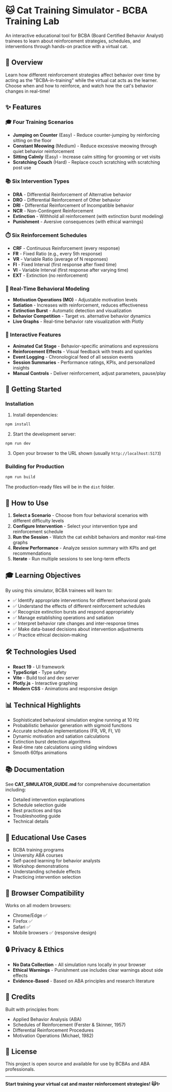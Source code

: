 # 🐱 Cat Training Simulator - BCBA Training Lab

An interactive educational tool for BCBA (Board Certified Behavior Analyst) trainees to learn about reinforcement strategies, schedules, and interventions through hands-on practice with a virtual cat.

## 🎯 Overview

Learn how different reinforcement strategies affect behavior over time by acting as the "BCBA-in-training" while the virtual cat acts as the learner. Choose when and how to reinforce, and watch how the cat's behavior changes in real-time!

## ✨ Features

### 🎓 Four Training Scenarios
- **Jumping on Counter** (Easy) - Reduce counter-jumping by reinforcing sitting on the floor
- **Constant Meowing** (Medium) - Reduce excessive meowing through quiet behavior reinforcement
- **Sitting Calmly** (Easy) - Increase calm sitting for grooming or vet visits
- **Scratching Couch** (Hard) - Replace couch scratching with scratching post use

### 📚 Six Intervention Types
- **DRA** - Differential Reinforcement of Alternative behavior
- **DRO** - Differential Reinforcement of Other behavior
- **DRI** - Differential Reinforcement of Incompatible behavior
- **NCR** - Non-Contingent Reinforcement
- **Extinction** - Withhold all reinforcement (with extinction burst modeling)
- **Punishment** - Aversive consequences (with ethical warnings)

### ⏱️ Six Reinforcement Schedules
- **CRF** - Continuous Reinforcement (every response)
- **FR** - Fixed Ratio (e.g., every 5th response)
- **VR** - Variable Ratio (average of N responses)
- **FI** - Fixed Interval (first response after fixed time)
- **VI** - Variable Interval (first response after varying time)
- **EXT** - Extinction (no reinforcement)

### 🧠 Real-Time Behavioral Modeling
- **Motivation Operations (MO)** - Adjustable motivation levels
- **Satiation** - Increases with reinforcement, reduces effectiveness
- **Extinction Burst** - Automatic detection and visualization
- **Behavior Competition** - Target vs. alternative behavior dynamics
- **Live Graphs** - Real-time behavior rate visualization with Plotly

### 🎨 Interactive Features
- **Animated Cat Stage** - Behavior-specific animations and expressions
- **Reinforcement Effects** - Visual feedback with treats and sparkles
- **Event Logging** - Chronological feed of all session events
- **Session Summaries** - Performance ratings, KPIs, and personalized insights
- **Manual Controls** - Deliver reinforcement, adjust parameters, pause/play

## 🚀 Getting Started

### Installation

1. Install dependencies:
```bash
npm install
```

2. Start the development server:
```bash
npm run dev
```

3. Open your browser to the URL shown (usually `http://localhost:5173`)

### Building for Production

```bash
npm run build
```

The production-ready files will be in the `dist` folder.

## 📖 How to Use

1. **Select a Scenario** - Choose from four behavioral scenarios with different difficulty levels
2. **Configure Intervention** - Select your intervention type and reinforcement schedule
3. **Run the Session** - Watch the cat exhibit behaviors and monitor real-time graphs
4. **Review Performance** - Analyze session summary with KPIs and get recommendations
5. **Iterate** - Run multiple sessions to see long-term effects

## 🎓 Learning Objectives

By using this simulator, BCBA trainees will learn to:
- ✅ Identify appropriate interventions for different behavioral goals
- ✅ Understand the effects of different reinforcement schedules
- ✅ Recognize extinction bursts and respond appropriately
- ✅ Manage establishing operations and satiation
- ✅ Interpret behavior rate changes and inter-response times
- ✅ Make data-based decisions about intervention adjustments
- ✅ Practice ethical decision-making

## 🛠️ Technologies Used

- **React 19** - UI framework
- **TypeScript** - Type safety
- **Vite** - Build tool and dev server
- **Plotly.js** - Interactive graphing
- **Modern CSS** - Animations and responsive design

## 📊 Technical Highlights

- Sophisticated behavioral simulation engine running at 10 Hz
- Probabilistic behavior generation with sigmoid functions
- Accurate schedule implementations (FR, VR, FI, VI)
- Dynamic motivation and satiation calculations
- Extinction burst detection algorithms
- Real-time rate calculations using sliding windows
- Smooth 60fps animations

## 📚 Documentation

See **CAT_SIMULATOR_GUIDE.md** for comprehensive documentation including:
- Detailed intervention explanations
- Schedule selection guide
- Best practices and tips
- Troubleshooting guide
- Technical details

## 🎯 Educational Use Cases

- BCBA training programs
- University ABA courses
- Self-paced learning for behavior analysts
- Workshop demonstrations
- Understanding schedule effects
- Practicing intervention selection

## 📱 Browser Compatibility

Works on all modern browsers:
- Chrome/Edge ✅
- Firefox ✅
- Safari ✅
- Mobile browsers ✅ (responsive design)

## 🔒 Privacy & Ethics

- **No Data Collection** - All simulation runs locally in your browser
- **Ethical Warnings** - Punishment use includes clear warnings about side effects
- **Evidence-Based** - Based on ABA principles and research literature

## 🤝 Credits

Built with principles from:
- Applied Behavior Analysis (ABA)
- Schedules of Reinforcement (Ferster & Skinner, 1957)
- Differential Reinforcement Procedures
- Motivation Operations (Michael, 1982)

## 📄 License

This project is open source and available for use by BCBAs and ABA professionals.

---

**Start training your virtual cat and master reinforcement strategies! 🐱✨**

